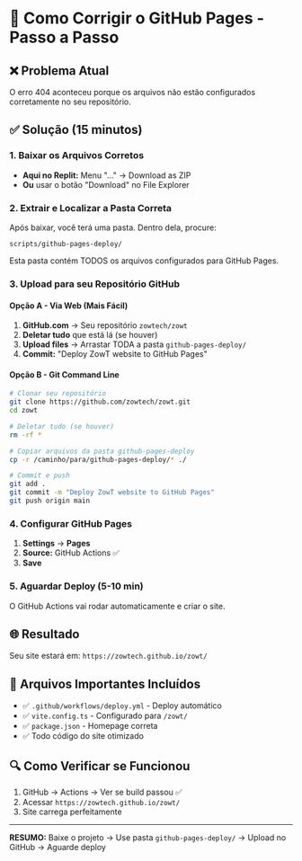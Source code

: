 # 🚀 Como Corrigir o GitHub Pages - Passo a Passo

## ❌ Problema Atual
O erro 404 aconteceu porque os arquivos não estão configurados corretamente no seu repositório.

## ✅ Solução (15 minutos)

### 1. Baixar os Arquivos Corretos
- **Aqui no Replit:** Menu "..." → Download as ZIP
- **Ou** usar o botão "Download" no File Explorer

### 2. Extrair e Localizar a Pasta Correta
Após baixar, você terá uma pasta. Dentro dela, procure:
```
scripts/github-pages-deploy/
```

Esta pasta contém TODOS os arquivos configurados para GitHub Pages.

### 3. Upload para seu Repositório GitHub

#### Opção A - Via Web (Mais Fácil)
1. **GitHub.com** → Seu repositório `zowtech/zowt`
2. **Deletar tudo** que está lá (se houver)
3. **Upload files** → Arrastar TODA a pasta `github-pages-deploy/`
4. **Commit:** "Deploy ZowT website to GitHub Pages"

#### Opção B - Git Command Line
```bash
# Clonar seu repositório
git clone https://github.com/zowtech/zowt.git
cd zowt

# Deletar tudo (se houver)
rm -rf *

# Copiar arquivos da pasta github-pages-deploy
cp -r /caminho/para/github-pages-deploy/* ./

# Commit e push
git add .
git commit -m "Deploy ZowT website to GitHub Pages"
git push origin main
```

### 4. Configurar GitHub Pages
1. **Settings** → **Pages**
2. **Source:** GitHub Actions ✅
3. **Save**

### 5. Aguardar Deploy (5-10 min)
O GitHub Actions vai rodar automaticamente e criar o site.

## 🌐 Resultado
Seu site estará em: `https://zowtech.github.io/zowt/`

## 📁 Arquivos Importantes Incluídos
- ✅ `.github/workflows/deploy.yml` - Deploy automático
- ✅ `vite.config.ts` - Configurado para `/zowt/`
- ✅ `package.json` - Homepage correta
- ✅ Todo código do site otimizado

## 🔍 Como Verificar se Funcionou
1. GitHub → Actions → Ver se build passou ✅
2. Acessar `https://zowtech.github.io/zowt/`
3. Site carrega perfeitamente

---

**RESUMO:** Baixe o projeto → Use pasta `github-pages-deploy/` → Upload no GitHub → Aguarde deploy